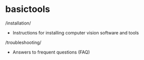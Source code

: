 # basictools
/installation/
+ Instructions for installing computer vision software and tools

/troubleshooting/
+ Answers to frequent questions (FAQ)

